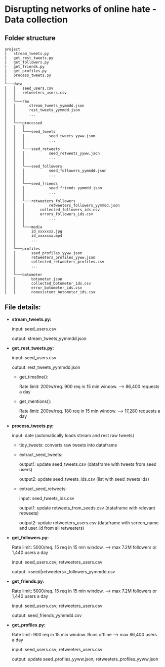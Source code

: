 # Disrupting networks of online hate - Data collection

## Folder structure

```
project
|   stream_tweets.py
|   get_rest_tweets.py
|   get_followers.py
|   get_friends.py
|   get_profiles.py
|   process_tweets.py
│
└───data
│   │   seed_users.csv
│   │   retweeters_users.csv
│   │
│   └───raw
│   │      stream_tweets_yymmdd.json
│   │      rest_tweets_yymmdd.json
│   │      ...
│   │   
│   └───processed
│   │   │     
│   │   └───seed_tweets
│   │   │       	seed_tweets_yyww.json
│   │   │       	...
│   │   │
│   │   └───seed_retweets
│   │   │       	seed_retweets_yyww.json
│   │   │       	...
│   │   │
│   │   └───seed_followers
│   │   │       	seed_followers_yymmdd.json
│   │   │       	...
│   │   │
│   │   └───seed_friends
│   │   │       	seed_friends_yymmdd.json
│   │   │       	...
│   │   │
│   │   └───retweeters_followers
│   │   │       	retweeters_followers_yymmdd.json
│   │   │		collected_followers_ids.csv
│   │   │		errors_followers_ids.csv
│   │   │       	...
│   │   │       	
│   │   └───media
│   │   	id_xxxxxxx.jpg
│   │   	id_xxxxxxx.mp4
│   │   	...
│   │
│   └───profiles
│   │		seed_profiles_yyww.json
│   │		retweeters_profiles_yyww.json
│   │		collected_retweeters_profiles.csv
│   │   	...
│   │
│   └───botometer
│   │		botometer.json
│   │		collected_botometer_ids.csv
│   │		error_botometer_ids.csv
│   │		nonexistent_botometer_ids.csv

```

## File details:
- **stream_tweets.py:** 
  
  input: seed_users.csv
  
	output: stream_tweets_yymmdd.json
	
- **get_rest_tweets.py:** 

	input: seed_users.csv	
  	
	output: rest_tweets_yymmdd.json
	
	- get_timeline():
	
		Rate limit: 200tw/req. 900 req in 15 min window. --> 86,400 requests a day
	
	- get_mentions():
	
		Rate limit: 200tw/req. 180 req in 15 min window. --> 17,280 requests a day

- **process_tweets.py:** 

  input: date (automatically loads stream and rest raw tweets)

	- tidy_tweets: converts raw tweets into dataframe
  
	- extract_seed_tweets: 
  
      output1: update seed_tweets.csv (dataframe with tweets from seed users)
    
      output2: update seed_tweets_ids.csv (list with seed_tweets ids)
  
  - extract_seed_retweets:
  
      input: seed_tweets_ids.csv
    
      output1: update retweets_from_seeds.csv (dataframe with relevant retweets)
      
      output2: update retweeters_users.csv (dataframe with screen_name and user_id from all retweeters)

	
- **get_followers.py:** 

	Rate limit: 5000/req. 15 req in 15 min window. --> max 7.2M followers or 1,440 users a day

	input: seed_users.csv; retweeters_users.csv
  
  output: \<seed|retweeters\>\_followers_yymmdd.csv
	
- **get_friends.py:** 

	Rate limit: 5000/req. 15 req in 15 min window. --> max 7.2M followers or 1,440 users a day

	input: seed_users.csv; retweeters_users.csv
  
  output: seed_friends_yymmdd.csv
  
- **get_profiles.py:** 

	Rate limit: 900 req in 15 min window. Runs offline --> max 86,400 users a day

	input: seed_users.csv; retweeters_users.csv
  
  output: update seed_profiles_yyww.json; retweeters_profiles_yyww.json
	
    
